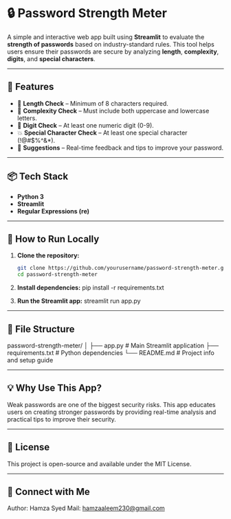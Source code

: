 # 🔒 Password Strength Meter

A simple and interactive web app built using **Streamlit** to evaluate the **strength of passwords** based on industry-standard rules. This tool helps users ensure their passwords are secure by analyzing **length**, **complexity**, **digits**, and **special characters**.

---

## 🚀 Features

- 📏 **Length Check** – Minimum of 8 characters required.
- 🔡 **Complexity Check** – Must include both uppercase and lowercase letters.
- 🔢 **Digit Check** – At least one numeric digit (0-9).
- 💥 **Special Character Check** – At least one special character (!@#$%^&*).
- 📝 **Suggestions** – Real-time feedback and tips to improve your password.

---

## 📦 Tech Stack

- **Python 3**
- **Streamlit**
- **Regular Expressions (re)**

---

## 🔧 How to Run Locally

1. **Clone the repository:**
   ```bash
   git clone https://github.com/yourusername/password-strength-meter.git
   cd password-strength-meter
   
2. **Install dependencies:**
     pip install -r requirements.txt

3. **Run the Streamlit app:**
   streamlit run app.py

---

##  📁 File Structure

password-strength-meter/
│
├── app.py              # Main Streamlit application
├── requirements.txt    # Python dependencies
└── README.md           # Project info and setup guide

---

##  💡 Why Use This App?
Weak passwords are one of the biggest security risks. This app educates users on creating stronger passwords by providing real-time analysis and practical tips to improve their security.

---

##  📜 License
This project is open-source and available under the MIT License.

 ---

 ##  🙌 Connect with Me
 Author: Hamza Syed
 Mail: hamzaaleem230@gmail.com
